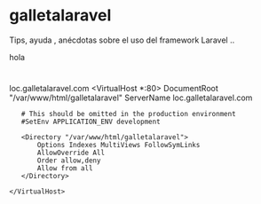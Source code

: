 # galletalaravel
Tips, ayuda , anécdotas sobre el uso del framework Laravel ..

hola
# 
loc.galletalaravel.com
    <VirtualHost *:80>
       DocumentRoot "/var/www/html/galletalaravel"
       ServerName loc.galletalaravel.com
    
       # This should be omitted in the production environment
       #SetEnv APPLICATION_ENV development
    
       <Directory "/var/www/html/galletalaravel">
           Options Indexes MultiViews FollowSymLinks
           AllowOverride All
           Order allow,deny
           Allow from all
       </Directory>
    
    </VirtualHost>
